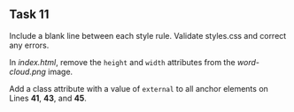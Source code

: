 ## Task 11
Include a blank line between each style rule. Validate styles.css and correct any errors.
 
 In *index.html*, remove the `height` and `width` attributes from the *word-cloud.png* image. 

Add a class attribute with a value of `external` to all anchor elements on Lines **41**, **43**, and **45**.